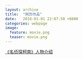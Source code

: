 ```yaml
---  
layout: archive  
title:  "网页作品"  
date:   2018-01-01 22:07:50 +0800  
categories: webpage
image:
  feature: movie.png
  teaser: movie.png
---  
```


<a href="/portfolio/movie/index.html">《名侦探柯南》人物介绍</a>